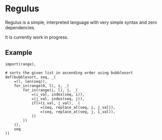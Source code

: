 # Regulus
Regulus is a simple, interpreted language with very simple syntax and zero dependencies.

It is currently work in progress.

## Example
```
import(range),

# sorts the given list in ascending order using bubblesort
def(bubblesort, seq, _(
    =(l, len(seq)),
    for_in(range(0, l), i, _(
        for_in(range(i, l), j, _(
            =(i_val, index(seq, i)),
            =(j_val, index(seq, j)),
            if(>(i_val, j_val), _(
                =(seq, replace_at(seq, i, j_val)),
                =(seq, replace_at(seq, j, i_val)),
            ))
        ))
    )),
    seq
))

```